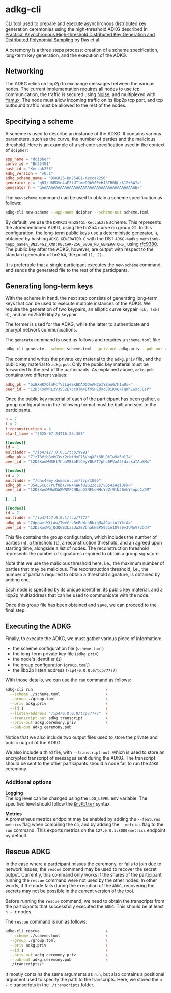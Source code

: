 # adkg-cli
CLI tool used to prepare and execute asynchronous distributed key generation ceremonies using the high-threshold ADKG described in [Practical Asynchronous High-threshold Distributed Key Generation and Distributed Polynomial Sampling](https://www.usenix.org/system/files/usenixsecurity23-das.pdf) by Das et al.

A ceremony is a three steps process: creation of a scheme specification, long-term key generation, and the execution of the ADKG.

## Networking
The ADKG relies on libp2p to exchange messages between the various nodes.
The current implementation requires all nodes to use tcp communication, the traffic is secured using [Noise](https://docs.libp2p.io/concepts/secure-comm/noise/), and multiplexed with [Yamux](https://docs.libp2p.io/concepts/multiplex/yamux/).
The node must allow incoming traffic on its libp2p tcp port, and tcp outbound traffic must be allowed to the rest of the nodes.

## Specifying a scheme
A scheme is used to describe an instance of the ADKG.
It contains various parameters, such as the curve, the number of parties and the malicious threshold.
Here is an example of a scheme specification used in the context of `dcipher`:  
```toml
app_name = "dcipher"
curve_id = "Bn254G1"
hash_id = "Keccak256"
adkg_version = "v0.1"
adkg_scheme_name = "DXKR23-Bn254G1-Keccak256"
generator_g = "qB3/U8RDVn4aF2tUTlmeDQbV0PvHJ8IB0QL/k1Z+5WI="
generator_h = "gAAAAAAAAAAAAAAAAAAAAAAAAAAAAAAAAAAAAAAAAAE="
```

The `new-scheme` command can be used to obtain a scheme specification as follows:
```bash
adkg-cli new-scheme --app-name dcipher --scheme-out scheme.toml
```

By default, we use the `DXKR23-Bn254G1-Keccak256` scheme.
This represents the aforementioned ADKG, using the bn254 curve on group G1.
In this configuration, the long-term public keys use a deterministic generator, `H`, obtained by hashing `ADKG_GENERATOR_G` with the DST `ADKG-%adkg_version%-%app_name%_BN254G1_XMD:KECCAK-256_SVDW_RO_GENERATORS_` using [rfc9380](https://datatracker.ietf.org/doc/html/rfc9380).
The public key after the ADKG, however, are output with respect to the standard generator of bn254, the point `(1, 2)`.

It is preferable that a single participant executes the `new-scheme` command, and sends the generated file to the rest of the participants.

## Generating long-term keys
With the scheme in hand, the next step consists of generating long-term keys that can be used to execute multiple instances of the ADKG.
We require the generation of two keypairs, an elliptic curve keypair `(sk, [sk] H)`, and an ed25519 libp2p keypair.

The former is used for the ADKG, while the latter to authenticate and encrypt network communications.

The `generate` command is used as follows and requires a `scheme.toml` file:
```bash
adkg-cli generate --scheme scheme.toml --priv-out adkg.priv --pub-out adkg.pub
```

The command writes the private key material to the `adkg.priv` file, and the public key material to `adkg.pub`.
Only the public key material must be forwarded to the rest of the participants.
As explained above, `adkg.pub` contains two different values:
```toml
adkg_pk = "6xBXHRXOlmPcfV2LqeEKEDAOGOoAH2pIYBnuG/h1w8s="
peer_id = "12D3KooWRLzVJSS2EYpc9Tm4BfV5HEdXc8DiKvQkFqWhEwXcJ8eP"
```

Once the public key material of each of the participant has been gather, a group configuration in the following format must be built and sent to the participants:
```toml
n = 7
t = 2
t_reconstruction = 4
start_time = "2025-07-24T16:25:30Z"

[[nodes]]
id = 1
multiaddr = "/ip4/127.0.0.1/tcp/9991"
adkg_pk = "71zT8Vib8vHG3vX2cktMyFl5VngXFi8RLOkIw9a5ulI="
peer_id = "12D3KooWMSH17hbmMBSbEtCeyYBkFT7phd6PVaA2fdxakaTAuXMx"

[[nodes]]
id = 2
multiaddr = "/dns4/my.domain.com/tcp/1005"
adkg_pk = "354LSCLd/rCf8bX/vN+nWNfO2G2ZoLs/v054IAgiDFk="
peer_id = "12D3KooWMAADWEWNMFCNBadQfNFLeHHcYeZr9tNJBekY4opdCzDM"

[...]

[[nodes]]
id = 7
multiaddr = "/ip4/127.0.0.1/tcp/7777"
adkg_pk = "7dpgwvtWiLAw/TweCrzBeRuWahRbxqMwACwiiulYkfA="
peer_id = "12D3KooWGjQdQ6B3LazUw2EVbhakN3P5931e1UV76vJUNoV73Dd4"
```

This file contains the group configuration, which includes the number of parties (`n`), a threshold (`t`), a reconstruction threshold, and an agreed upon starting time, alongside a list of nodes.
The reconstruction threshold represents the number of signatures required to obtain a group signature.

Note that we use the malicious threshold here, i.e., the maximum number of parties that may be malicious.
The reconstruction threshold, i.e., the number of partials required to obtain a threshold signature, is obtained by adding one.

Each node is specified by its unique identifier, its public key material, and a libp2p multiaddress that can be used to communicate with the node.

Once this group file has been obtained and save, we can proceed to the final step.

## Executing the ADKG
Finally, to execute the ADKG, we must gather various piece of information:  
 - the scheme configuration file (`scheme.toml`)
 - the long-term private key file (`adkg.priv`)
 - the node's identifier (`1`) 
 - the group configuration (`group.toml`)
 - the libp2p listen address (`/ip4/0.0.0.0/tcp/7777`)

With those details, we can use the `run` command as follows:
```bash
adkg-cli run                                \
  --scheme ./scheme.toml                    \
  --group ./group.toml                      \
  --priv adkg.priv                          \
  --id 1                                    \
  --listen-address "/ip4/0.0.0.0/tcp/7777"  \
  --transcript-out adkg.transcript          \
  --priv-out adkg.ceremony.priv             \
  --pub-out adkg.ceremony.pub 
```

Notice that we also include two output files used to store the private and public output of the ADKG.

We also include a third file, with `--transcript-out`, which is used to store an encrypted transcript of messages sent during the ADKG.
The transcript should be sent to the other participants should a node fail to run the `ADKG` ceremony.

### Additional options
**Logging**\
The log level can be changed using the `LOG_LEVEL` env variable.
The specified level should follow the [`EnvFilter`](https://docs.rs/tracing-subscriber/latest/tracing_subscriber/filter/struct.EnvFilter.html#directives) syntax.

**Metrics**\
A prometheus metrics endpoint may be enabled by adding the `--features metrics` flag when compiling the cli, and by adding the `--metrics` flag to the `run` command.
This exports metrics on the `127.0.0.1:8080/metrics` endpoint by default.

## Rescue ADKG
In the case where a participant misses the ceremony, or fails to join due to network issues, the `rescue` command may be used to recover the secret output.
Currently, this command only works if the shares of the participant running the `rescue` command were not used by the other nodes.
In other words, if the node fails during the execution of the `ADKG`, recovering the secrets may not be possible in the current version of the tool.

Before running the `rescue` command, we need to obtain the transcripts from the participants that successfully executed the `ADKG`.
This should be at least `n - t` nodes.

The `rescue` command is run as follows:
```bash
adkg-cli rescue                             \
  --scheme ./scheme.toml                    \
  --group ./group.toml                      \
  --priv adkg.priv                          \
  --id 1                                    \
  --priv-out adkg.ceremony.priv             \
  --pub-out adkg.ceremony.pub               \
  ./transcripts/*
```

It mostly contains the same arguments as `run`, but also contains a positional argument used to specify the path to the transcripts.
Here, we stored the `n - t` transcripts in the `./transcripts` folder.
